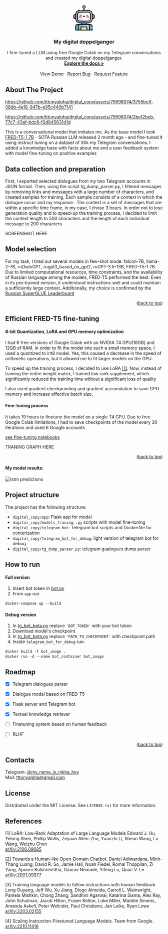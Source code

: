 <!-- Improved compatibility of back to top link: See: https://github.com/othneildrew/Best-README-Template/pull/73 -->
<a name="readme-top"></a>
<!--
*** Thanks for checking out the Best-README-Template. If you have a suggestion
*** that would make this better, please fork the repo and create a pull request
*** or simply open an issue with the tag "enhancement".
*** Don't forget to give the project a star!
*** Thanks again! Now go create something AMAZING! :D
-->



<!-- PROJECT SHIELDS -->
<!--
*** I'm using markdown "reference style" links for readability.
*** Reference links are enclosed in brackets [ ] instead of parentheses ( ).
*** See the bottom of this document for the declaration of the reference variables
*** for contributors-url, forks-url, etc. This is an optional, concise syntax you may use.
*** https://www.markdownguide.org/basic-syntax/#reference-style-links
-->
<!-- [![Contributors][contributors-shield]][contributors-url]
[![Forks][forks-shield]][forks-url]
[![Stargazers][stars-shield]][stars-url]
[![Issues][issues-shield]][issues-url]
[![MIT License][license-shield]][license-url]
[![LinkedIn][linkedin-shield]][linkedin-url] -->



<!-- PROJECT LOGO -->
<br />
<div align="center">
  <a href="https://github.com/tttonyalpha/digital_copy">
    <img src="images/logo.png" alt="Logo" width="80" height="80">
  </a>

<h3 align="center">My digital doppelganger</h3>

  <p align="center">
    I fine-tuned a LLM using free Google Colab on my Telegram conversations and created my digital doppelganger.
    <br />
    <a href="https://github.com/tttonyalpha/digital_copy"><strong>Explore the docs »</strong></a>
    <br />
    <br />
    <a href="https://github.com/tttonyalpha/digital_copy">View Demo</a>
    ·
    <a href="https://github.com/tttonyalpha/digital_copy/issues">Report Bug</a>
    ·
    <a href="https://github.com/tttonyalpha/digital_copy/issues">Request Feature</a>
  </p>
</div>



<!-- TABLE OF CONTENTS -->
<!-- <details>
  <summary>Table of Contents</summary>
  <ol>
    <li>
      <a href="#about-the-project">About The Project</a>
      <ul>
        <li><a href="#built-with">Built With</a></li>
      </ul>
    </li>
    <li>
      <a href="#getting-started">Getting Started</a>
      <ul>
        <li><a href="#prerequisites">Prerequisites</a></li>
        <li><a href="#installation">Installation</a></li>
      </ul>
    </li>
    <li><a href="#usage">Usage</a></li>
    <li><a href="#roadmap">Roadmap</a></li>
    <li><a href="#contributing">Contributing</a></li>
    <li><a href="#license">License</a></li>
    <li><a href="#contact">Contact</a></li>
    <li><a href="#acknowledgments">Acknowledgments</a></li>
  </ol>
</details>
 -->


<!-- ABOUT THE PROJECT -->
## About The Project



https://github.com/tttonyalpha/digital_copy/assets/79598074/3755bcff-08db-4e18-947b-e95c440b7141




https://github.com/tttonyalpha/digital_copy/assets/79598074/2bef2beb-77c7-43af-bdc8-f2d845631d1d




<!-- ![Dialogue screenshot][product-screenshot]  -->
<!-- (https://drive.google.com/file/d/12k2PHKTiuc_fPejNALLAS7gnQKYj06X2/view?usp=sharing) -->

This is a conversational model that imitates mе. As the base model I took [FRED-T5-1.7B](https://huggingface.co/ai-forever/FRED-T5-1.7B) - SOTA Russian LLM released 2 month ago - and fine-tuned it using instruct tuning on a dataset of 30k my Telegram conversations. I added a knowledge base with facts about me and a user feedback system with model fine-tuning on positive examples


## Data collection and preparation

First, I exported selected dialogues from my two Telegram accounts in JSON format. Then, using the script tg_dump_parser.py, I filtered messages by removing links and messages with a large number of characters, and created samples for training. Each sample consists of a context in which the dialogue occur and my response . The context is a set of messages that are within a specific time frame, in my case, I chose 3 hours. In order not to lose generation quality and to speed-up the training process, I decided to limit the context length to 500 characters and the length of each individual message to 200 characters

SCREENSHOT HERE


## Model selection 

For my task, I tried out several models in few-shot mode: falcon-7B, llama-2-7B, ruDialoGPT, rugpt3_based_on_gpt2, ruGPT-3.5-13B, FRED-T5-1.7B. Due to limited computational resources, time constraints, and the availability of Russian language among the models, FRED-T5 performed the best. Even in its pre-trained version, it understood instructions well and could maintain a sufficiently large context. Additionally, my choice is confirmed by the [Russian SuperGLUE Leaderboard](https://russiansuperglue.com/leaderboard/2)


<p align="right">(<a href="#readme-top">back to top</a>)</p>

## Efficient FRED-T5 fine-tuning 

#### 8-bit Quantization, LoRA and GPU memory optimization

I had 6 free versions of Google Colab with an NVIDIA T4 GPU(16GB) and 12GB of RAM. In order to fit the model into such a small memory space, I used a quantized to int8 model. Yes, this caused a decrease in the speed of arithmetic operations, but it allowed me to fit larger models on the GPU.

To speed up the training process, I decided to use LoRA [[1]](#1). Now, instead of training the entire weight matrix, I trained low rank supplement, which significantly reduced the training time without a significant loss of quality

I also used gradient checkpointing and gradient accumulation to save GPU memory and increase effective batch size.


#### Fine-tuning process 

It takes 19 hours to finetune the model on a single T4 GPU. Due to free Google Colab limitations, I had to save checkpoints of the model every 20 iterations and used 6 Google accounts

[see fine-tuning notebooks](https://github.com/tttonyalpha/digital_copy/tree/main/models_traning)


TRANING GRAPH HERE

<p align="right">(<a href="#readme-top">back to top</a>)</p>



#### My model results: 

![lstm predictions][lstm_predictions]


<!-- ## Feature 3: Activity recognition on images 
  
If I haven't filled out the report, but attached photos, bot automatically analyzes the images and recognizes activities -->


<!-- 

### Built With

* [![Next][Next.js]][Next-url]
* [![React][React.js]][React-url]
* [![Vue][Vue.js]][Vue-url]
* [![Angular][Angular.io]][Angular-url]
* [![Svelte][Svelte.dev]][Svelte-url]
* [![Laravel][Laravel.com]][Laravel-url]
* [![Bootstrap][Bootstrap.com]][Bootstrap-url]
* [![JQuery][JQuery.com]][JQuery-url] -->

<!-- <p align="right">(<a href="#readme-top">back to top</a>)</p>
 -->


<!-- ROADMAP -->
<!-- ## Roadmap

- [ ] Feature 1
- [ ] Feature 2
- [ ] Feature 3
    - [ ] Nested Feature

See the [open issues](https://github.com/github_username/repo_name/issues) for a full list of proposed features (and known issues).

<p align="right">(<a href="#readme-top">back to top</a>)</p> -->



## Project structure

The project has the following structure:
- `digital_copy/app`: Flask app for model 
- `digital_copy/models_traning`: `.py` scripts with model fine-tuning  
- `digital_copy/telegram_bot`: Telegram bot scripts and Dockerfile for conterization  
- `digital_copy/telegram_bot_for_debug`: light version of telegram bot for debug
- `digital_copy/tg_dump_parser.py`: telegram gualogues dump parser 

## How to run


#### Full version

1. Insert bot token in [bot.py](https://github.com/tttonyalpha/digital_copy/blob/main/telegram_bot/bot.py) 
2. From ```app``` run

```
docker-compose up --build
```

#### Debug version

1. In [tg_bot_beta.py](https://github.com/tttonyalpha/digital_copy/blob/main/telegram_bot_for_debug/tg_bot_beta.py) replace ```'BOT_TOKEN'``` with your bot token 
2. Download model's checkpoint 
3. In [tg_bot_beta.py](https://github.com/tttonyalpha/digital_copy/blob/main/telegram_bot_for_debug/tg_bot_beta.py) replace ```'PATH_TO_CHECKPOINT'``` with checkpoint path
4. Inside ```telegram_bot_for_debug``` run: 

```
docker build -t bot_image .
docker run -d --name bot_container bot_image
```


<!-- ROADMAP -->
## Roadmap

- [x] Telegram dialogues parser
- [x] Dialogue model based on FRED-T5
- [x] Flask server and Telegram bot
- [x] Textual knowledge retriever

- [ ] Finetuning system based on human feedback 
- [ ] RLHF



<p align="right">(<a href="#readme-top">back to top</a>)</p>

<!-- CONTACT -->
## Contacts

Telegram: [@my_name_is_nikita_hey](https://t.me/my_name_is_nikita_hey) <br>
Mail: tttonyalpha@gmail.com 



<!-- LICENSE -->
## License

Distributed under the MIT License. See `LICENSE.txt` for more information.


## References
<a id="1">[1]</a> 
LoRA: Low-Rank Adaptation of Large Language Models
Edward J. Hu, Yelong Shen, Phillip Wallis, Zeyuan Allen-Zhu, Yuanzhi Li, Shean Wang, Lu Wang, Weizhu Chen <br>
[arXiv:2106.09685](https://arxiv.org/abs/2106.09685)

<a id="2">[2]</a> 
Towards a Human-like Open-Domain Chatbot.
Daniel Adiwardana, Minh-Thang Luong, David R. So, Jamie Hall, Noah Fiedel, Romal Thoppilan, Zi Yang, Apoorv Kulshreshtha, Gaurav Nemade, Yifeng Lu, Quoc V. Le<br>
[arXiv:2001.09977](https://arxiv.org/abs/2001.09977)

<a id="3">[3]</a> 
Training language models to follow instructions with human feedback
Long Ouyang, Jeff Wu, Xu Jiang, Diogo Almeida, Carroll L. Wainwright, Pamela Mishkin, Chong Zhang, Sandhini Agarwal, Katarina Slama, Alex Ray, John Schulman, Jacob Hilton, Fraser Kelton, Luke Miller, Maddie Simens, Amanda Askell, Peter Welinder, Paul Christiano, Jan Leike, Ryan Lowe<br>
[arXiv:2203.02155](https://arxiv.org/abs/2203.02155)

<a id="4">[4]</a> 
Scaling Instruction-Finetuned Language Models.
Team from Google.<br>
[arXiv:2210.11416](https://arxiv.org/abs/2210.11416)





<!-- MARKDOWN LINKS & IMAGES -->
<!-- https://www.markdownguide.org/basic-syntax/#reference-style-links -->
[contributors-shield]: https://img.shields.io/github/contributors/github_username/repo_name.svg?style=for-the-badge
[contributors-url]: https://github.com/github_username/repo_name/graphs/contributors
[forks-shield]: https://img.shields.io/github/forks/github_username/repo_name.svg?style=for-the-badge
[forks-url]: https://github.com/github_username/repo_name/network/members
[stars-shield]: https://img.shields.io/github/stars/github_username/repo_name.svg?style=for-the-badge
[stars-url]: https://github.com/github_username/repo_name/stargazers
[issues-shield]: https://img.shields.io/github/issues/github_username/repo_name.svg?style=for-the-badge
[issues-url]: https://github.com/github_username/repo_name/issues
[license-shield]: https://img.shields.io/github/license/github_username/repo_name.svg?style=for-the-badge
[license-url]: https://github.com/github_username/repo_name/blob/master/LICENSE.txt
[linkedin-shield]: https://img.shields.io/badge/-LinkedIn-black.svg?style=for-the-badge&logo=linkedin&colorB=555
[linkedin-url]: https://linkedin.com/in/linkedin_username
[product-screenshot]: images/channel_screen.png
[lstm_predictions]: images/lstm_predictions.png
[lstm_recsys]: images/lstm_recsys.png
[Next.js]: https://img.shields.io/badge/next.js-000000?style=for-the-badge&logo=nextdotjs&logoColor=white
[Next-url]: https://nextjs.org/
[React.js]: https://img.shields.io/badge/React-20232A?style=for-the-badge&logo=react&logoColor=61DAFB
[React-url]: https://reactjs.org/
[Vue.js]: https://img.shields.io/badge/Vue.js-35495E?style=for-the-badge&logo=vuedotjs&logoColor=4FC08D
[Vue-url]: https://vuejs.org/
[Angular.io]: https://img.shields.io/badge/Angular-DD0031?style=for-the-badge&logo=angular&logoColor=white
[Angular-url]: https://angular.io/
[Svelte.dev]: https://img.shields.io/badge/Svelte-4A4A55?style=for-the-badge&logo=svelte&logoColor=FF3E00
[Svelte-url]: https://svelte.dev/
[Laravel.com]: https://img.shields.io/badge/Laravel-FF2D20?style=for-the-badge&logo=laravel&logoColor=white
[Laravel-url]: https://laravel.com
[Bootstrap.com]: https://img.shields.io/badge/Bootstrap-563D7C?style=for-the-badge&logo=bootstrap&logoColor=white
[Bootstrap-url]: https://getbootstrap.com
[JQuery.com]: https://img.shields.io/badge/jQuery-0769AD?style=for-the-badge&logo=jquery&logoColor=white
[JQuery-url]: https://jquery.com 
